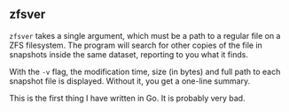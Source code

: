 zfsver
------

`zfsver` takes a single argument, which must be a path to a regular
file on a ZFS filesystem. The program will search for other copies
of the file in snapshots inside the same dataset, reporting to you
what it finds.

With the `-v` flag, the modification time, size (in bytes) and full
path to each snapshot file is displayed. Without it, you get a
one-line summary.

This is the first thing I have written in Go. It is probably very bad.
